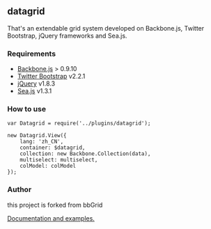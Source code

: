 ## datagrid

That's an extendable grid system developed on Backbone.js, Twitter Bootstrap, jQuery frameworks and Sea.js.

### Requirements

- [Backbone.js](http://backbonejs.org/) > 0.9.10
- [Twitter Bootstrap](http://twitter.github.io/bootstrap/) v2.2.1
- [jQuery](http://jquery.com/) v1.8.3
- [Sea.js](http://seajs.org/) v1.3.1


### How to use

	var Datagrid = require('../plugins/datagrid');

	new Datagrid.View({
		lang: 'zh_CN',
		container: $datagrid,
		collection: new Backbone.Collection(data),
		multiselect: multiselect,
		colModel: colModel
	});


### Author

this project is forked from bbGrid
 
[Documentation and examples.](http://direct-fuel-injection.github.com/bbGrid/)
